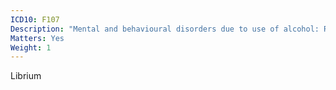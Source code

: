 ```yaml
---
ICD10: F107
Description: "Mental and behavioural disorders due to use of alcohol: Residual and late-onset psychotic disorder"
Matters: Yes
Weight: 1
---
```

Librium
